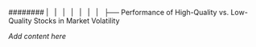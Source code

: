 ######## |   |   |   |   |   |   |   ├── Performance of High-Quality vs. Low-Quality Stocks in Market Volatility

*Add content here*